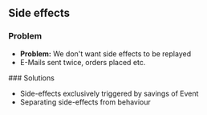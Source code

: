## Side effects

### Problem

* **Problem:** We don't want side effects to be replayed
* E-Mails sent twice, orders placed etc.

<div class="slide" markdown="1">
### Solutions

* Side-effects exclusively triggered by savings of Event
* Separating side-effects from behaviour
</div>
